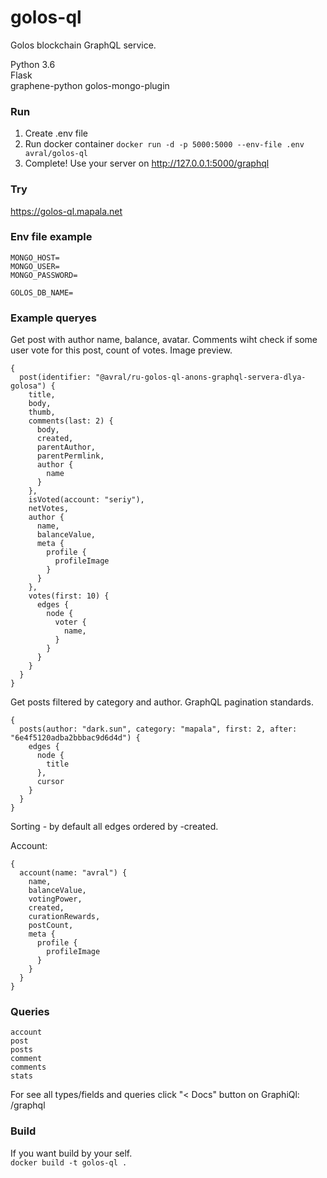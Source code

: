 # golos-ql
Golos blockchain GraphQL service.  

Python 3.6  
Flask  
graphene-python
golos-mongo-plugin

### Run
1. Create .env file
2. Run docker container `docker run -d -p 5000:5000 --env-file .env avral/golos-ql`
3. Complete! Use your server on http://127.0.0.1:5000/graphql

### Try
https://golos-ql.mapala.net

### Env file example
```
MONGO_HOST=
MONGO_USER=
MONGO_PASSWORD=

GOLOS_DB_NAME=
```

### Example queryes
Get post with author name, balance, avatar. Comments wiht check if some user vote for this post, count of votes. Image preview. 
```
{
  post(identifier: "@avral/ru-golos-ql-anons-graphql-servera-dlya-golosa") {
    title,
    body,
    thumb,
    comments(last: 2) {
      body,
      created,
      parentAuthor,
      parentPermlink,
      author {
        name
      }
    },
    isVoted(account: "seriy"),
    netVotes,
    author {
      name,
      balanceValue,
      meta {
        profile {
          profileImage
        }
      }
    },
    votes(first: 10) {
      edges {
        node {
          voter {
            name,
          }
        }
      }
    }
  }
}
```

Get posts filtered by category and author.
GraphQL pagination standards.
```
{
  posts(author: "dark.sun", category: "mapala", first: 2, after: "6e4f5120adba2bbbac9d6d4d") {
    edges {
      node {
        title
      },
      cursor
    }
  }
}
```
Sorting - by default all edges ordered by -created.

Account:
```
{
  account(name: "avral") {
    name,
    balanceValue,
    votingPower,
    created,
    curationRewards,
    postCount,
    meta {
      profile {
        profileImage
      }
    }
  }
}
```

### Queries
```
account
post
posts
comment
comments
stats
```

For see all types/fields and queries click "< Docs" button on GraphiQl: /graphql

### Build
If you want build by your self.  
`docker build -t golos-ql .`
